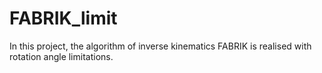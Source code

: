 # FABRIK_limit
In this project, the algorithm of inverse kinematics FABRIK is realised with rotation angle limitations.
